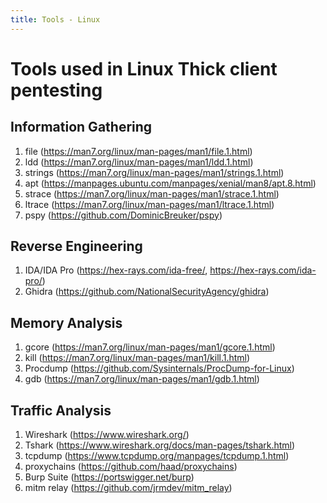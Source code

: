 ```yaml
---
title: Tools - Linux
---
```


# Tools used in Linux Thick client pentesting

## Information Gathering
1. file (https://man7.org/linux/man-pages/man1/file.1.html)
2. ldd (https://man7.org/linux/man-pages/man1/ldd.1.html)
3. strings (https://man7.org/linux/man-pages/man1/strings.1.html)
4. apt (https://manpages.ubuntu.com/manpages/xenial/man8/apt.8.html)
5. strace (https://man7.org/linux/man-pages/man1/strace.1.html)
6. ltrace (https://man7.org/linux/man-pages/man1/ltrace.1.html)
7. pspy (https://github.com/DominicBreuker/pspy)

## Reverse Engineering
1. IDA/IDA Pro (https://hex-rays.com/ida-free/, https://hex-rays.com/ida-pro/)
2. Ghidra (https://github.com/NationalSecurityAgency/ghidra)

## Memory Analysis
1. gcore (https://man7.org/linux/man-pages/man1/gcore.1.html)
2. kill (https://man7.org/linux/man-pages/man1/kill.1.html)
3. Procdump (https://github.com/Sysinternals/ProcDump-for-Linux)
4. gdb (https://man7.org/linux/man-pages/man1/gdb.1.html)

## Traffic Analysis
1. Wireshark (https://www.wireshark.org/)
2. Tshark (https://www.wireshark.org/docs/man-pages/tshark.html)
3. tcpdump (https://www.tcpdump.org/manpages/tcpdump.1.html)
4. proxychains (https://github.com/haad/proxychains)
5. Burp Suite (https://portswigger.net/burp)
6. mitm relay (https://github.com/jrmdev/mitm_relay)